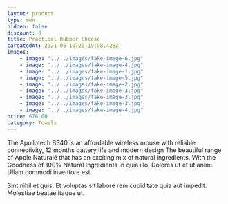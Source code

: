 ```yaml
---
layout: product
type: men
hidden: false
discount: 0
title: Practical Rubber Cheese
careatedAt: 2021-05-10T20:19:08.428Z
images:
    - image: "../../images/fake-image-6.jpg"
    - image: "../../images/fake-image-4.jpg"
    - image: "../../images/fake-image-1.jpg"
    - image: "../../images/fake-image-5.jpg"
    - image: "../../images/fake-image-2.jpg"
    - image: "../../images/fake-image-3.jpg"
    - image: "../../images/fake-image-3.jpg"
    - image: "../../images/fake-image-3.jpg"
    - image: "../../images/fake-image-4.jpg"
price: 676.00
category: Towels
---
```

The Apollotech B340 is an affordable wireless mouse with reliable connectivity, 12 months battery life and modern design
The beautiful range of Apple Naturalé that has an exciting mix of natural ingredients. With the Goodness of 100% Natural Ingredients
In quia illo. Dolores ut et ut animi. Ullam commodi inventore est.
 Sint nihil et quis. Et voluptas sit labore rem cupiditate quia aut impedit. Molestiae beatae itaque ut.
